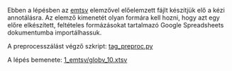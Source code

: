 Ebben a lépésben az [emtsv](https://github.com/dlt-rilmta/emtsv) elemzővel előelemzett fájlt készítjük elő a kézi annotálásra. Az elemző kimenetét olyan formára kell hozni, hogy azt egy előre elkészített, feltételes formázásokat tartalmazó Google Spreadsheets dokumentumba importálhassuk.

A preprocesszálást végző szkript: [tag_preproc.py](../../szkriptek/tag_preproc.py)

A lépés bemenete: [1_emtsv/globv_10.xtsv](../1_emtsv/globv_10.xtsv)
